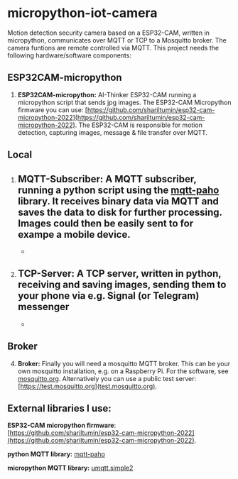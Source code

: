 # micropython-iot-camera

Motion detection security camera based on a ESP32-CAM, written in micropython, communicates over MQTT or TCP to a Mosquitto broker. The camera funtions are remote controlled via MQTT. This project needs the following hardware/software components: 

## ESP32CAM-micropython
1. __ESP32CAM-micropython:__ AI-Thinker ESP32-CAM running a micropython script that sends jpg images. The ESP32-CAM Micropython firmware you can use: [https://github.com/shariltumin/esp32-cam-micropython-2022](https://github.com/shariltumin/esp32-cam-micropython-2022). The ESP32-CAM is responsible for motion detection, capturing images, message & file transfer over MQTT.

## Local
1. __MQTT-Subscriber:__ A MQTT subscriber, running a python script using the [mqtt-paho](https://pypi.org/project/paho-mqtt/) library. It receives binary data via MQTT and saves the data to disk for further processing. Images could then be easily sent to for exampe a mobile device.
    - 
    - 
    
2. __TCP-Server:__ A TCP server, written in python, receiving and saving images, sending them to your phone via e.g. Signal (or Telegram) messenger
    -
    -

## Broker
4. __Broker:__ Finally you will need a mosquitto MQTT broker. This can be your own mosquitto installation, e.g. on a Raspberry Pi. For the software, see [mosquitto.org](mosquitto.org). Alternatively you can use a public test server: [https://test.mosquitto.org](test.mosquitto.org). 


## External libraries I use:

__ESP32-CAM micropython firmware__: 
[https://github.com/shariltumin/esp32-cam-micropython-2022](https://github.com/shariltumin/esp32-cam-micropython-2022). 

__python MQTT library:__
[mqtt-paho](https://pypi.org/project/paho-mqtt/)

__micropython MQTT library:__
[umqtt.simple2](https://github.com/fizista/micropython-umqtt.simple2)

